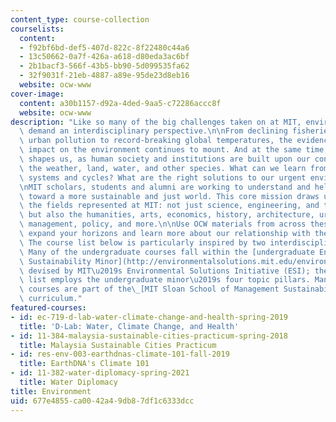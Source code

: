 ```yaml
---
content_type: course-collection
courselists:
  content:
  - f92bf6bd-def5-407d-822c-8f22480c44a6
  - 13c50662-0a7f-426a-a618-d80eda3ac6bf
  - 2b1bacf3-566f-43b5-bb90-5d099535fa62
  - 32f9031f-21eb-4887-a89e-95de23d8eb16
  website: ocw-www
cover-image:
  content: a30b1157-d92a-4ded-9aa5-c72286accc8f
  website: ocw-www
description: "Like so many of the big challenges taken on at MIT, environmental issues\
  \ demand an interdisciplinary perspective.\n\nFrom declining fisheries to acute\
  \ urban pollution to record-breaking global temperatures, the evidence of human\
  \ impact on the environment continues to mount. And at the same time, the environment\
  \ shapes us, as human society and institutions are built upon our connection to\
  \ the weather, land, water, and other species. What can we learn from ecological\
  \ systems and cycles? What are the right solutions to our urgent environmental challenges?\n\
  \nMIT scholars, students and alumni are working to understand and help us make progress\
  \ toward a more sustainable and just world. This core mission draws upon all of\
  \ the fields represented at MIT: not just science, engineering, and technology,\
  \ but also the humanities, arts, economics, history, architecture, urban planning,\
  \ management, policy, and more.\n\nUse OCW materials from across these fields to\
  \ expand your horizons and learn more about our relationship with the environment.\
  \ The course list below is particularly inspired by two interdisciplinary MIT programs.\
  \ Many of the undergraduate courses fall within the [undergraduate Environment and\
  \ Sustainability Minor](http://environmentalsolutions.mit.edu/environment-sustainability-minor/)\
  \ devised by MIT\u2019s Environmental Solutions Initiative (ESI); the OCW course\
  \ list employs the undergraduate minor\u2019s four topic pillars. Many of the graduate-level\
  \ courses are part of the\_[MIT Sloan School of Management Sustainability Certificate](http://mitsloan.mit.edu/sustainability/sustainability-certificate)\
  \ curriculum."
featured-courses:
- id: ec-719-d-lab-water-climate-change-and-health-spring-2019
  title: 'D-Lab: Water, Climate Change, and Health'
- id: 11-384-malaysia-sustainable-cities-practicum-spring-2018
  title: Malaysia Sustainable Cities Practicum
- id: res-env-003-earthdnas-climate-101-fall-2019
  title: EarthDNA's Climate 101
- id: 11-382-water-diplomacy-spring-2021
  title: Water Diplomacy
title: Environment
uid: 677e4855-ca00-42a4-9db8-7df1c6333dcc
---
```

